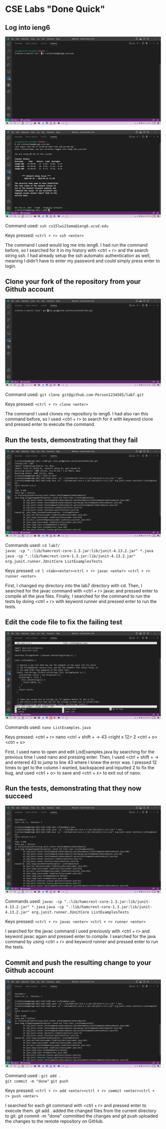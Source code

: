 # CSE Labs "Done Quick"
## Log into ieng6  
  
  
![Image](Step0.5.png)  
  

![Image](Step1.png)  

Command used: `ssh cs15lwi23ama@ieng6.ucsd.edu`  
  
Keys pressed: `<ctrl + r> ssh <enter>`  
  
The command I used would log me into ieng6. I had run the command before, so I searched for it in my history with <ctrl + r> and the search string ssh. I had already setup the ssh automatic authentication as well, meaning I didn't have to enter my password and could simply press enter to login.  
  
 
## Clone your fork of the repository from your Github account  
  
![Image](Step2.png)  

Command used: `git clone git@github.com:Person1234565/lab7.git`
  
Keys pressed: `<ctrl + r> clone <enter>`  
  
The command I used clones my repository to ieng6. I had also ran this command before, so I used <ctrl + r> to search for it with keyword clone and pressed enter to execute the command.  
  
## Run the tests, demonstrating that they fail  
  
![Image](Step3.png)  
  
Commands used: `cd lab7/`  
               `javac -cp ".:lib/hamcrest-core-1.3.jar:lib/junit-4.13.2.jar" *.java`
               `java -cp ".:lib/hamcrest-core-1.3.jar:lib/junit-4.13.2.jar" org.junit.runner.JUnitCore ListExamplesTests`  
               
Keys pressed: `cd l <tab><enter><ctrl + r> javac <enter> <ctrl + r> runner <enter>`  

First, I changed my directory into the lab7 directory with cd. Then, I searched for the javac command with <ctrl + r> javac and pressed enter to compile all the java files. Finally, I searched for the command to run the tests by doing <ctrl + r> with keyword runner and pressed enter to run the tests. 
  
## Edit the code file to fix the failing test  
  
![Image](Step4.png)  
  
Commands used: `nano ListExamples.java`
  
Keys pressed: <ctrl + r> nano <enter> <ctrl + shift + -> 43 <enter><right x 12><backspace> 2 <ctrl + o><enter><ctrl + x>  

First, I used nano to open and edit ListExamples.java by searching for the previous time I used nano and pressing enter. Then, I used <ctrl + shift + -> and entered 43 to jump to line 43 where I knew the error was. I pressed <right> 12 times to get to the column I wanted, backspaced and inputted 2 to fix the bug, and used <ctrl + o><enter> to save and <ctrl + x> to exit out of nano.    
  
## Run the tests, demonstrating that they now succeed  
  
![Image](Step5.png)  

Commands used: `javac -cp ".:lib/hamcrest-core-1.3.jar:lib/junit-4.13.2.jar" *.java`
               `java -cp ".:lib/hamcrest-core-1.3.jar:lib/junit-4.13.2.jar" org.junit.runner.JUnitCore ListExamplesTests`
  
Keys pressed: `<ctrl + r> javac <enter> <ctrl + r> runner <enter>`  
  
I searched for the javac command I used previously with <ctrl + r> and keyword javac again and pressed enter to compile. I searched for the java command by using <ctrl + r> and keyword runner and pressed enter to run the tests.     
  
## Commit and push the resulting change to your Github account  
  
![Image](Step5.png)  
  
Command used : `git add .`  
               `git commit -m "done"`
               `git push`  
  
Keys pressed: `<ctrl + r> add <enter><ctrl + r> commit <enter><ctrl + r> push <enter>`
  
I searched for each git command with <ctrl + r> and pressed enter to execute them. git add . added the changed files from the current directory to git. git commit -m "done" committed the changes and git push uploaded the changes to the remote repository on GitHub.    
